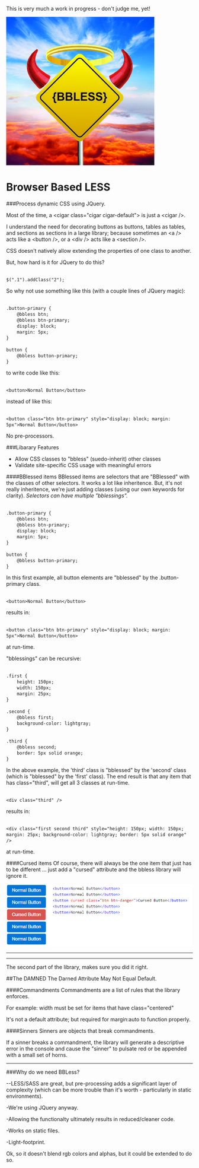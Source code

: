 This is very much a work in progress - don't judge me, yet!

![Image of 1CursedButton](https://raw.githubusercontent.com/JeffHughes/BrowserBasedLESS/master/bbless/src/bbless/wwwroot/images/BBLESSLogo400.jpg)

# Browser Based LESS
###Process dynamic CSS using JQuery.

Most of the time, a &lt;cigar class="cigar cigar-default"> is just a &lt;cigar />.

I understand the need for decorating buttons as buttons, tables as tables, and sections as sections in a large library; because sometimes an &lt;a /> acts like a &lt;button />, or a &lt;div /> acts like a &lt;section />.

CSS doesn't natively allow extending the properties of one class to another.

But, how hard is it for JQuery to do this?
```

$(".1").addClass("2");
```

So why not use something like this (with a couple lines of JQuery magic):

```

.button-primary {
    @bbless btn;
    @bbless btn-primary;
    display: block;
    margin: 5px;
}

button {
    @bbless button-primary;
}

```

to write code like this:

```

<button>Normal Button</button>
```

instead of like this:

```

<button class="btn btn-primary" style="display: block; margin: 5px">Normal Button</button>
```

No pre-processors.

###Libarary Features
- Allow CSS classes to "bbless" (suedo-inherit) other classes
- Validate site-specific CSS usage with meaningful errors

####BBlessed items
BBlessed items are selectors that are "BBlessed" with the classes of other selectors.  It works a lot like inheritence.  But, it's not really inheritence, we're just adding classes (using our own keywords for clarity).  *Selectors can have multiple "bblessings".*

```

.button-primary {
    @bbless btn;
    @bbless btn-primary;
    display: block;
    margin: 5px;
}

button {
    @bbless button-primary;
}

```

In this first example, all button elements are "bblessed" by the .button-primary class.

```

<button>Normal Button</button>
```

results in:

```

<button class="btn btn-primary" style="display: block; margin: 5px">Normal Button</button>
```

at run-time.

"bblessings" can be recursive:
```

.first {
    height: 150px;
    width: 150px;
    margin: 25px;
}

.second {
    @bbless first;
    background-color: lightgray;
}

.third {
    @bbless second;
    border: 5px solid orange;
}

```

In the above example, the 'third' class is "bblessed" by the 'second' class (which is "bblessed" by the 'first' class).  The end result is that any item that has class="third", will get all 3 classes at run-time.

```

<div class="third" />
```

results in:

```

<div class="first second third" style="height: 150px; width: 150px; margin: 25px; background-color: lightgray; border: 5px solid orange" />
```

at run-time.

####Cursed items
Of course, there will always be the one item that just has to be different ... just add a "cursed" attribute and the bbless library will ignore it.

![Image of 1CursedButton](https://raw.githubusercontent.com/JeffHughes/BrowserBasedLESS/master/bbless/src/bbless/wwwroot/images/bblessSample1CursedButton.png)

------------------------------
------------------------------
The second part of the library, makes sure you did it right.

##The DAMNED
The Darned Attribute May Not Equal Default.

####Commandments
Commandments are a list of rules that the library enforces.

For example: width must be set for items that have class="centered"

It's not a default attribute; but required for margin:auto to function properly.

####Sinners
Sinners are objects that break commandments.

If a sinner breaks a commandment, the library will generate a descriptive error in the console and cause the "sinner" to pulsate red or be appended with a small set of horns.

------------------------------
###Why do we need BBLess?

--LESS/SASS are great, but pre-processing adds a significant layer of complexity (which can be more trouble than it's worth - particularly in static environments).

-We're using JQuery anyway.

-Allowing the functionalty ultimately results in reduced/cleaner code.

-Works on static files.

-Light-footprint.

Ok, so it doesn't blend rgb colors and alphas, but it could be extended to do so.